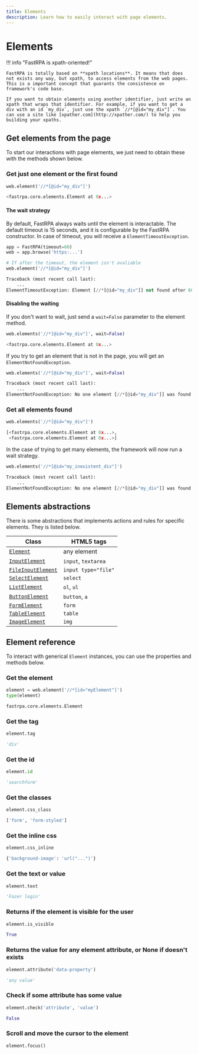 ```yaml
---
title: Elements
description: Learn how to easily interact with page elements.
---
```


# Elements

!!! info "FastRPA is xpath-oriented!"

    FastRPA is totally based on **xpath locations**. It means that does not exists any way, but xpath, to access elements from the web pages. This is a important concept that guarants the consistence on framework's code base.

    If you want to obtain elements using another identifier, just write an xpath that wraps that identifier. For example, if you want to get a div with an id `my_div`, just use the xpath `//*[@id="my_div"]`. You can use a site like [xpather.com](http://xpather.com/) to help you building your xpaths.

## Get elements from the page

To start our interactions with page elements, we just need to obtain these with the methods shown below.

### Get just one element or the first found

```python linenums="1"
web.element('//*[@id="my_div"]')
```

```python title="Output"
<fastrpa.core.elements.Element at 0x...>
```

#### The wait strategy

By default, FastRPA always waits until the element is interactable. The default timeout is 15 seconds, and it is configurable by the FastRPA constructor. In case of timeout, you will receive a `ElementTimeoutException`.

```python linenums="1"
app = FastRPA(timeout=60)
web = app.browse('https:...')

# If after the timeout, the element isn't avaliable
web.element('//*[@id="my_div"]')
```

```python title="Output"
Traceback (most recent call last):
    ...
ElementTimeoutException: Element [//*[@id="my_div"]] not found after 60 seconds!
```

#### Disabling the waiting

If you don't want to wait, just send a `wait=False` parameter to the element method.

```python linenums="1"
web.elements('//*[@id="my_div"]', wait=False)
```

```python title="Output"
<fastrpa.core.elements.Element at 0x...>
```

If you try to get an element that is not in the page, you will get an `ElementNotFoundException`.

```python linenums="1"
web.elements('//*[@id="my_div"]', wait=False)
```

```python title="Output"
Traceback (most recent call last):
    ...
ElementNotFoundException: No one element [//*[@id="my_div"]] was found!
```

### Get all elements found

```python linenums="1"
web.elements('//*[@id="my_div"]')
```

```python title="Output"
[<fastrpa.core.elements.Element at 0x...>,
 <fastrpa.core.elements.Element at 0x...>]
```

In the case of trying to get many elements, the framework will now run a wait strategy.

```python linenums="1"
web.elements('//*[@id="my_inexistent_div"]')
```

```python title="Output"
Traceback (most recent call last):
    ...
ElementNotFoundException: No one element [//*[@id="my_div"]] was found!
```

## Elements abstractions

There is some abstractions that implements actions and rules for specific elements. They is listed below.

| Class | HTML5 tags |
|-|-|
| [`Element`](#element-reference) | any element |
| [`InputElement`](./inputs.md) | `input`, `textarea` |
| [`FileInputElement`](./file-inputs.md) | `input type="file"` |
| [`SelectElement`](./selects.md) | `select` |
| [`ListElement`](./lists.md) | `ol`, `ul` |
| [`ButtonElement`](./buttons.md) | `button`, `a` |
| [`FormElement`](./forms.md) | `form` |
| [`TableElement`](./tables.md) | `table` |
| [`ImageElement`](./images.md) | `img` |

## Element reference

To interact with generical `Element` instances, you can use the properties and methods below.

### Get the element

```python linenums="1"
element = web.element('//*[id="myElement"]')
type(element)
```

```python title="Output"
fastrpa.core.elements.Element
```

### Get the tag

```python linenums="1"
element.tag
```

```python title="Output"
'div'
```

### Get the id

```python linenums="1"
element.id
```

```python title="Output"
'searchform'
```

### Get the classes

```python linenums="1"
element.css_class
```

```python title="Output"
['form', 'form-styled']
```

### Get the inline css

```python linenums="1"
element.css_inline
```

```python title="Output"
{'background-image': 'url("...")'}
```

### Get the text or value

```python linenums="1"
element.text
```

```python title="Output"
'Fazer login'
```

### Returns if the element is visible for the user

```python linenums="1"
element.is_visible
```

```python title="Output"
True
```

### Returns the value for any element attribute, or None if doesn't exists

```python linenums="1"
element.attribute('data-property')
```

```python title="Output"
'any value'
```

### Check if some attribute has some value

```python linenums="1"
element.check('attribute', 'value')
```

```python title="Output"
False
```

### Scroll and move the cursor to the element

```python linenums="1"
element.focus()
```